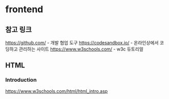 # frontend

## 참고 링크

https://github.com/ - 개발 협업 도구 
https://codesandbox.io/ - 온라인상에서 코딩하고 관리하는 사이트 
https://www.w3schools.com/ - w3c 듀토리얼

## HTML

### Introduction

https://www.w3schools.com/html/html_intro.asp

